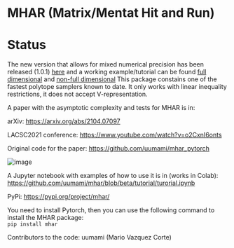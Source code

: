 # MHAR (Matrix/Mentat Hit and Run)
# Status
The new version that allows for mixed numerical precision has been released (1.0.1) [here](https://github.com/sonder-art/mhar) and a working example/tutorial can be found [full dimensional](https://github.com/sonder-art/mhar/blob/released/nbs/tutorial_full_dimensional.ipynb) and [non-full dimensional](https://github.com/sonder-art/mhar/blob/released/nbs/tutorial_nonfull_dimensional.ipynb) 
This package constains one of the fastest polytope samplers known to date.
It only works with linear inequality restrictions, it does not accept V-representation.  

A paper with the asymptotic complexity and tests for MHAR is in:

arXiv: https://arxiv.org/abs/2104.07097

LACSC2021 conference: https://www.youtube.com/watch?v=o2CxnI6onts

Original code for the paper: https://github.com/uumami/mhar_pytorch

![image](https://user-images.githubusercontent.com/17039164/115347348-e8454a00-a176-11eb-9c98-a65214a17f87.png)

A Jupyter notebook with examples of how to use it is in (works in Colab):  
https://github.com/uumami/mhar/blob/beta/tutorial/turorial.ipynb  

PyPi: 
https://pypi.org/project/mhar/

You need to install Pytorch, then you can use the following command to install the MHAR package:  
``` pip install mhar ```

Contributors to the code: uumami (Mario Vazquez Corte)
